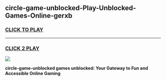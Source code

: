 
## circle-game-unblocked-Play-Unblocked-Games-Online-gerxb
<h3>
<a href="https://premium76.site?title=circle-game-unblocked&ref=24A">CLICK TO PLAY</a></h3>
<hr>

<h3>
<a href="https://premium76.site?title=circle-game-unblocked&ref=24A">CLICK 2 PLAY</a>
  
</h3>

<a href="https://premium76.site?title=circle-game-unblocked&ref=24A"><img src="https://clearcache.store/games.png"></a>


**circle-game-unblocked games unblocked: Your Gateway to Fun and Accessible Online Gaming**
